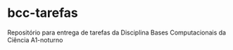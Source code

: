 # bcc-tarefas
Repositório para entrega de tarefas da Disciplina Bases Computacionais da Ciência A1-noturno
